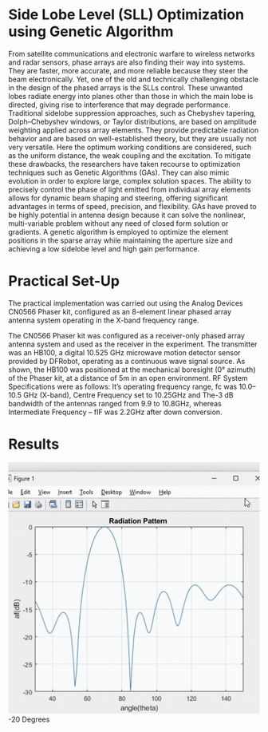# Side Lobe Level (SLL) Optimization using Genetic Algorithm

From satellite communications and electronic warfare to wireless networks and radar sensors, phase arrays are also finding their way into systems. They are faster, more accurate, and more reliable because they steer the beam electronically. Yet, one of the old and technically challenging obstacle in the design of the phased arrays is the SLLs control. These unwanted lobes radiate energy into planes other than those in which the main lobe is directed, giving rise to interference that may degrade performance.
Traditional sidelobe suppression approaches, such as Chebyshev tapering, Dolph–Chebyshev windows, or Taylor distributions, are based on amplitude weighting applied across array elements. They provide predictable radiation behavior and are based on well-established theory, but they are usually not very versatile. Here the optimum working conditions are considered, such as the uniform distance, the weak coupling and the excitation.
To mitigate these drawbacks, the researchers have taken recourse to optimization techniques such as Genetic Algorithms (GAs). They can also mimic evolution in order to explore large, complex solution spaces. The ability to precisely control the phase of light emitted from individual array elements allows for dynamic beam shaping and steering, offering significant advantages in terms of speed, precision, and flexibility. GAs have proved to be highly potential in antenna design because it can solve the nonlinear, multi-variable problem without any need of closed form solution or gradients. A genetic algorithm is employed to optimize the element positions in the sparse array while maintaining the aperture size and achieving a low sidelobe level and high gain performance.

# Practical Set-Up
The practical implementation was carried out using the Analog Devices CN0566 Phaser kit, configured as an 8-element linear phased array antenna system operating in the X-band frequency range. 

The CN0566 Phaser kit was configured as a receiver-only phased array antenna system and used as the receiver in the experiment. The transmitter was an HB100, a digital 10.525 GHz microwave motion detector sensor provided by DFRobot, operating as a continuous wave signal source. As shown, the HB100 was positioned at the mechanical boresight (0° azimuth) of the Phaser kit, at a distance of 5m in an open environment. RF System Specifications were as follows: It’s operating frequency range, fc was 10.0–10.5 GHz (X-band), Centre Frequency set to 10.25GHz and The-3 dB bandwidth of the antennas ranged from 9.9 to 10.8GHz, whereas Intermediate Frequency – fIF was 2.2GHz after down conversion.

# Results
![imaging](gen_1.gif)
-20 Degrees
